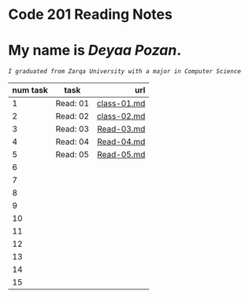 # Code 201 Reading Notes

# My name is ***Deyaa Pozan***.
*`I graduated from Zarqa University with a major in Computer Science`*

| num task |  task   |    url    |
| :---     | :----:  |      ---: |
|   1      |Read: 01 |[class-01.md](class-01)   |
|   2      |Read: 02 |[class-02.md](class-02)|
|   3      |Read: 03 |[Read-03.md](Read-03)|
|   4      |Read: 04 |[Read-04.md](Read-04) |
|   5      |Read: 05 |[Read-05.md](Read-05)|
|   6      |         |           |
|   7      |         |           |
|   8      |         |           |
|   9      |         |           |
|   10     |         |           |
|   11     |         |           |
|   12     |         |           |
|   13     |         |           |
|   14     |         |           |
|   15     |         |           |



